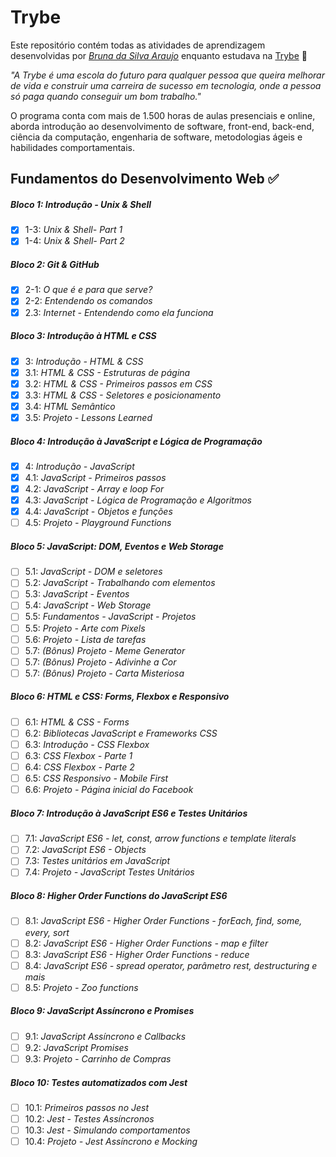 # Trybe

Este repositório contém todas as atividades de aprendizagem desenvolvidas por _[Bruna da Silva Araujo](https://www.linkedin.com/in/brunasilvaraujo/)_ enquanto estudava na [Trybe](https://www.betrybe.com/) 🚀

_"A Trybe é uma escola do futuro para qualquer pessoa que queira melhorar de vida e construir uma carreira de sucesso em tecnologia, onde a pessoa só paga quando conseguir um bom trabalho."_

O programa conta com mais de 1.500 horas de aulas presenciais e online, aborda introdução ao desenvolvimento de software, front-end, back-end, ciência da computação, engenharia de software, metodologias ágeis e habilidades comportamentais.

## Fundamentos do Desenvolvimento Web ✅

##### Bloco 1: Introdução - Unix & Shell

- [X] 1-3: _Unix & Shell- Part 1_
- [X] 1-4: _Unix & Shell- Part 2_

##### Bloco 2: Git & GitHub

- [X] 2-1: _O que é e para que serve?_
- [X] 2-2: _Entendendo os comandos_
- [X] 2.3: _Internet - Entendendo como ela funciona_

##### Bloco 3: Introdução à HTML e CSS

- [X] 3: _Introdução - HTML & CSS_
- [X] 3.1: _HTML & CSS - Estruturas de página_
- [X] 3.2: _HTML & CSS - Primeiros passos em CSS_
- [X] 3.3: _HTML & CSS - Seletores e posicionamento_
- [X] 3.4: _HTML Semântico_
- [X] 3.5: _Projeto - Lessons Learned_ 

##### Bloco 4: Introdução à JavaScript e Lógica de Programação

- [X] 4: _Introdução - JavaScript_
- [X] 4.1: _JavaScript - Primeiros passos_
- [X] 4.2: _JavaScript - Array e loop For_
- [X] 4.3: _JavaScript - Lógica de Programação e Algoritmos_
- [X] 4.4: _JavaScript - Objetos e funções_
- [ ] 4.5: _Projeto - Playground Functions_

##### Bloco 5: JavaScript: DOM, Eventos e Web Storage

- [ ] 5.1: _JavaScript - DOM e seletores_
- [ ] 5.2: _JavaScript - Trabalhando com elementos_
- [ ] 5.3: _JavaScript - Eventos_
- [ ] 5.4: _JavaScript - Web Storage_
- [ ] 5.5: _Fundamentos - JavaScript - Projetos_
- [ ] 5.5: _Projeto - Arte com Pixels_
- [ ] 5.6: _Projeto - Lista de tarefas_
- [ ] 5.7: _(Bônus) Projeto - Meme Generator_
- [ ] 5.7: _(Bônus) Projeto - Adivinhe a Cor_
- [ ] 5.7: _(Bônus) Projeto - Carta Misteriosa_

##### Bloco 6: HTML e CSS: Forms, Flexbox e Responsivo

- [ ] 6.1: _HTML & CSS - Forms_
- [ ] 6.2: _Bibliotecas JavaScript e Frameworks CSS_
- [ ] 6.3: _Introdução - CSS Flexbox_
- [ ] 6.3: _CSS Flexbox - Parte 1_
- [ ] 6.4: _CSS Flexbox - Parte 2_
- [ ] 6.5: _CSS Responsivo - Mobile First_
- [ ] 6.6: _Projeto - Página inicial do Facebook_

##### Bloco 7: Introdução à JavaScript ES6 e Testes Unitários

- [ ] 7.1: _JavaScript ES6 - let, const, arrow functions e template literals_
- [ ] 7.2: _JavaScript ES6 - Objects_
- [ ] 7.3: _Testes unitários em JavaScript_
- [ ] 7.4: _Projeto - JavaScript Testes Unitários_

##### Bloco 8: Higher Order Functions do JavaScript ES6

- [ ] 8.1: _JavaScript ES6 - Higher Order Functions - forEach, find, some, every, sort_
- [ ] 8.2: _JavaScript ES6 - Higher Order Functions - map e filter_
- [ ] 8.3: _JavaScript ES6 - Higher Order Functions - reduce_
- [ ] 8.4: _JavaScript ES6 - spread operator, parâmetro rest, destructuring e mais_
- [ ] 8.5: _Projeto - Zoo functions_

##### Bloco 9: JavaScript Assíncrono e Promises

- [ ] 9.1: _JavaScript Assíncrono e Callbacks_
- [ ] 9.2: _JavaScript Promises_
- [ ] 9.3: _Projeto - Carrinho de Compras_

##### Bloco 10: Testes automatizados com Jest

- [ ] 10.1: _Primeiros passos no Jest_
- [ ] 10.2: _Jest - Testes Assíncronos_
- [ ] 10.3: _Jest - Simulando comportamentos_
- [ ] 10.4: _Projeto - Jest Assíncrono e Mocking_
